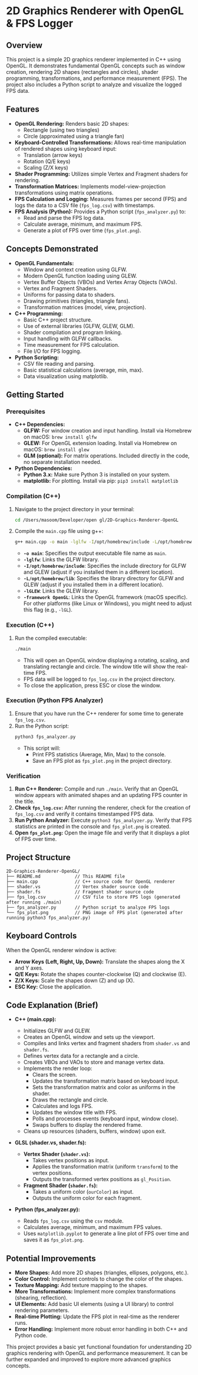 # 2D Graphics Renderer with OpenGL & FPS Logger

## Overview

This project is a simple 2D graphics renderer implemented in C++ using OpenGL. It demonstrates fundamental OpenGL concepts such as window creation, rendering 2D shapes (rectangles and circles), shader programming, transformations, and performance measurement (FPS).  The project also includes a Python script to analyze and visualize the logged FPS data.

## Features

- **OpenGL Rendering:** Renders basic 2D shapes:
    - Rectangle (using two triangles)
    - Circle (approximated using a triangle fan)
- **Keyboard-Controlled Transformations:** Allows real-time manipulation of rendered shapes using keyboard input:
    - Translation (arrow keys)
    - Rotation (Q/E keys)
    - Scaling (Z/X keys)
- **Shader Programming:** Utilizes simple Vertex and Fragment shaders for rendering.
- **Transformation Matrices:** Implements model-view-projection transformations using matrix operations.
- **FPS Calculation and Logging:** Measures frames per second (FPS) and logs the data to a CSV file (`fps_log.csv`) with timestamps.
- **FPS Analysis (Python):** Provides a Python script (`fps_analyzer.py`) to:
    - Read and parse the FPS log data.
    - Calculate average, minimum, and maximum FPS.
    - Generate a plot of FPS over time (`fps_plot.png`).

## Concepts Demonstrated

- **OpenGL Fundamentals:**
    - Window and context creation using GLFW.
    - Modern OpenGL function loading using GLEW.
    - Vertex Buffer Objects (VBOs) and Vertex Array Objects (VAOs).
    - Vertex and Fragment Shaders.
    - Uniforms for passing data to shaders.
    - Drawing primitives (triangles, triangle fans).
    - Transformation matrices (model, view, projection).
- **C++ Programming:**
    - Basic C++ project structure.
    - Use of external libraries (GLFW, GLEW, GLM).
    - Shader compilation and program linking.
    - Input handling with GLFW callbacks.
    - Time measurement for FPS calculation.
    - File I/O for FPS logging.
- **Python Scripting:**
    - CSV file reading and parsing.
    - Basic statistical calculations (average, min, max).
    - Data visualization using matplotlib.

## Getting Started

### Prerequisites

- **C++ Dependencies:**
    - **GLFW:**  For window creation and input handling. Install via Homebrew on macOS: `brew install glfw`
    - **GLEW:** For OpenGL extension loading. Install via Homebrew on macOS: `brew install glew`
    - **GLM (optional):** For matrix operations. Included directly in the code, no separate installation needed.
- **Python Dependencies:**
    - **Python 3.x:**  Make sure Python 3 is installed on your system.
    - **matplotlib:** For plotting. Install via pip: `pip3 install matplotlib`

### Compilation (C++)

1.  Navigate to the project directory in your terminal:
    ```bash
    cd /Users/masoom/Developer/open gl/2D-Graphics-Renderer-OpenGL
    ```
2.  Compile the `main.cpp` file using g++:
    ```bash
    g++ main.cpp -o main -lglfw -I/opt/homebrew/include -L/opt/homebrew/lib -lGLEW -framework OpenGL
    ```
    - **`-o main`**:  Specifies the output executable file name as `main`.
    - **`-lglfw`**:  Links the GLFW library.
    - **`-I/opt/homebrew/include`**:  Specifies the include directory for GLFW and GLEW (adjust if you installed them in a different location).
    - **`-L/opt/homebrew/lib`**:  Specifies the library directory for GLFW and GLEW (adjust if you installed them in a different location).
    - **`-lGLEW`**:  Links the GLEW library.
    - **`-framework OpenGL`**: Links the OpenGL framework (macOS specific). For other platforms (like Linux or Windows), you might need to adjust this flag (e.g., `-lGL`).

### Execution (C++)

1.  Run the compiled executable:
    ```bash
    ./main
    ```
    - This will open an OpenGL window displaying a rotating, scaling, and translating rectangle and circle. The window title will show the real-time FPS.
    - FPS data will be logged to `fps_log.csv` in the project directory.
    - To close the application, press ESC or close the window.

### Execution (Python FPS Analyzer)

1.  Ensure that you have run the C++ renderer for some time to generate `fps_log.csv`.
2.  Run the Python script:
    ```bash
    python3 fps_analyzer.py
    ```
    - This script will:
        - Print FPS statistics (Average, Min, Max) to the console.
        - Save an FPS plot as `fps_plot.png` in the project directory.

### Verification

1.  **Run C++ Renderer:** Compile and run `./main`. Verify that an OpenGL window appears with animated shapes and an updating FPS counter in the title.
2.  **Check `fps_log.csv`:** After running the renderer, check for the creation of `fps_log.csv` and verify it contains timestamped FPS data.
3.  **Run Python Analyzer:** Execute `python3 fps_analyzer.py`. Verify that FPS statistics are printed in the console and `fps_plot.png` is created.
4.  **Open `fps_plot.png`:** Open the image file and verify that it displays a plot of FPS over time.

## Project Structure

```
2D-Graphics-Renderer-OpenGL/
├── README.md             // This README file
├── main.cpp              // C++ source code for OpenGL renderer
├── shader.vs             // Vertex shader source code
├── shader.fs             // Fragment shader source code
├── fps_log.csv           // CSV file to store FPS logs (generated after running ./main)
├── fps_analyzer.py       // Python script to analyze FPS logs
└── fps_plot.png          // PNG image of FPS plot (generated after running python3 fps_analyzer.py)
```

## Keyboard Controls

When the OpenGL renderer window is active:

- **Arrow Keys (Left, Right, Up, Down):** Translate the shapes along the X and Y axes.
- **Q/E Keys:** Rotate the shapes counter-clockwise (Q) and clockwise (E).
- **Z/X Keys:** Scale the shapes down (Z) and up (X).
- **ESC Key:** Close the application.

## Code Explanation (Brief)

- **C++ (main.cpp):**
    - Initializes GLFW and GLEW.
    - Creates an OpenGL window and sets up the viewport.
    - Compiles and links vertex and fragment shaders from `shader.vs` and `shader.fs`.
    - Defines vertex data for a rectangle and a circle.
    - Creates VBOs and VAOs to store and manage vertex data.
    - Implements the render loop:
        - Clears the screen.
        - Updates the transformation matrix based on keyboard input.
        - Sets the transformation matrix and color as uniforms in the shader.
        - Draws the rectangle and circle.
        - Calculates and logs FPS.
        - Updates the window title with FPS.
        - Polls and processes events (keyboard input, window close).
        - Swaps buffers to display the rendered frame.
    - Cleans up resources (shaders, buffers, window) upon exit.

- **GLSL (shader.vs, shader.fs):**
    - **Vertex Shader (`shader.vs`):**
        - Takes vertex positions as input.
        - Applies the transformation matrix (uniform `transform`) to the vertex positions.
        - Outputs the transformed vertex positions as `gl_Position`.
    - **Fragment Shader (`shader.fs`):**
        - Takes a uniform color (`ourColor`) as input.
        - Outputs the uniform color for each fragment.

- **Python (fps_analyzer.py):**
    - Reads `fps_log.csv` using the `csv` module.
    - Calculates average, minimum, and maximum FPS values.
    - Uses `matplotlib.pyplot` to generate a line plot of FPS over time and saves it as `fps_plot.png`.

## Potential Improvements

- **More Shapes:** Add more 2D shapes (triangles, ellipses, polygons, etc.).
- **Color Control:** Implement controls to change the color of the shapes.
- **Texture Mapping:** Add texture mapping to the shapes.
- **More Transformations:** Implement more complex transformations (shearing, reflection).
- **UI Elements:** Add basic UI elements (using a UI library) to control rendering parameters.
- **Real-time Plotting:** Update the FPS plot in real-time as the renderer runs.
- **Error Handling:** Implement more robust error handling in both C++ and Python code.

This project provides a basic yet functional foundation for understanding 2D graphics rendering with OpenGL and performance measurement. It can be further expanded and improved to explore more advanced graphics concepts.
